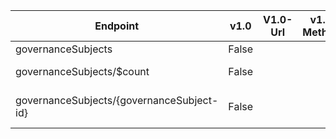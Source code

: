 | Endpoint | v1.0 | V1.0-Url | v1.0-Methods | beta | Beta-Url | Beta-Methods | Path | Root | Children | Segment |
| ----------| ----------| ----------| ----------| ----------| ----------| ----------| ----------| ----------| ----------| ----------|
| governanceSubjects| False| | | True| https://graph.microsoft.com/beta/governanceSubjects| Get Post| governanceSubjects| governanceSubjects| 2| governanceSubjects|
| governanceSubjects/$count| False| | | True| https://graph.microsoft.com/beta/governanceSubjects/$count| Get| governanceSubjects $count| governanceSubjects| 0| $count|
| governanceSubjects/{governanceSubject-id}| False| | | True| https://graph.microsoft.com/beta/governanceSubjects/{governanceSubject-id}| Get Patch Delete| governanceSubjects {governanceSubject-id}| governanceSubjects| 0| {governanceSubject-id}|
